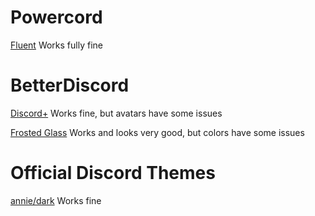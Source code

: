 # Powercord
[Fluent](https://github.com/DiscordStyles/Fluent)
Works fully fine

# BetterDiscord
[Discord+](https://betterdiscord.app/theme/Discord%2B)
Works fine, but avatars have some issues

[Frosted Glass](https://betterdiscord.app/theme/Frosted%20Glass)
Works and looks very good, but colors have some issues

# Official Discord Themes
[annie/dark](https://discord.com/__development/link?s=Z7XEywE8rsgTvI0MR9P4OknzH4LtPi9j9%2Br8Hwzrohg%3D.eyJ0YXJnZXRCdWlsZE92ZXJyaWRlIjp7ImRpc2NvcmRfd2ViIjp7InR5cGUiOiJicmFuY2giLCJpZCI6ImFubmllL2RhcmsifX0sInJlbGVhc2VDaGFubmVsIjpudWxsLCJ2YWxpZEZvclVzZXJJZHMiOltdLCJhbGxvd0xvZ2dlZE91dCI6ZmFsc2UsImV4cGlyZXNBdCI6IlN1biwgMjggSmFuIDIwMjQgMDE6NTU6MDcgR01UIn0%3D)
Works fine
